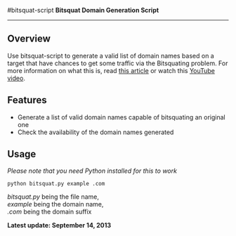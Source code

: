 #bitsquat-script
**Bitsquat Domain Generation Script**
<hr/>


## Overview

Use bitsquat-script to generate a valid list of domain names based on a target that have chances to get some traffic via the Bitsquating problem. For more information on what this is, read [this article](http://dinaburg.org/bitsquatting.html) or watch this [YouTube video](http://www.youtube.com/watch?v=lZ8s1JwtNas).

## Features

* Generate a list of valid domain names capable of bitsquating an original one
* Check the availability of the domain names generated



## Usage
_Please note that you need Python installed for this to work_

```
python bitsquat.py example .com
```

_bitsquat.py_ being the file name,<br/>
_example_ being the domain name,<br/>
_.com_ being the domain suffix



**Latest update: September 14, 2013**
